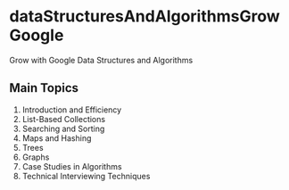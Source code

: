 # dataStructuresAndAlgorithmsGrowGoogle
Grow with Google Data Structures and Algorithms

## Main Topics
1. Introduction and Efficiency
2. List-Based Collections
3. Searching and Sorting
4. Maps and Hashing
5. Trees
6. Graphs
7. Case Studies in Algorithms
8. Technical Interviewing Techniques